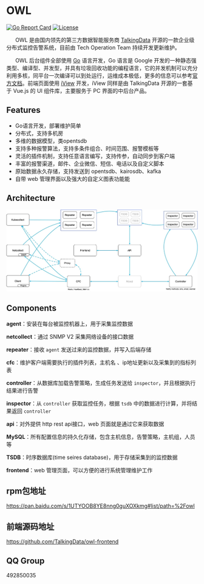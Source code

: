 ﻿# OWL
[![Go Report Card](https://goreportcard.com/badge/github.com/TalkingData/owl)](https://goreportcard.com/report/github.com/TalkingData/owl)
[![License](https://img.shields.io/badge/LICENSE-Apache2.0-ff69b4.svg)](http://www.apache.org/licenses/LICENSE-2.0.html)


​&nbsp;​&nbsp;​&nbsp;​&nbsp;​&nbsp;​&nbsp;OWL 是由国内领先的第三方数据智能服务商 [TalkingData](<https://www.talkingdata.com/>) 开源的一款企业级分布式监控告警系统，目前由 Tech Operation Team 持续开发更新维护。

&nbsp;&nbsp;&nbsp;&nbsp;&nbsp;&nbsp;OWL 后台组件全部使用 [Go](https://golang.org/) 语言开发，Go 语言是 Google 开发的一种静态强类型、编译型、并发型，并具有垃圾回收功能的编程语言，它的并发机制可以充分利用多核，同平台一次编译可以到处运行，运维成本极低，更多的信息可以参考[官方文档](https://golang.org/doc/)。前端页面使用 [iView](<https://github.com/iview/iview>) 开发，iView 同样是由 TalkingData 开源的一套基于 Vue.js 的 UI 组件库，主要服务于 PC 界面的中后台产品。


## Features

- Go语言开发，部署维护简单
- 分布式，支持多机房
- 多维的数据模型，类opentsdb
- 支持多种报警算法，支持多条件组合、时间范围、报警模板等
- 灵活的插件机制，支持任意语言编写，支持传参，自动同步到客户端
- 丰富的报警渠道，邮件、企业微信、短信、电话以及自定义脚本
- 原始数据永久存储，支持发送到 opentsdb、kairosdb、kafka
- 自带 web 管理界面以及强大的自定义图表功能能

## Architecture
![owl](./arch.jpg)


## Components

**agent**：安装在每台被监控机器上，用于采集监控数据

**netcollect**：通过 SNMP V2 采集网络设备的接口数据

**repeater**：接收 `agent` 发送过来的监控数据，并写入后端存储

**cfc**：维护客户端需要执行的插件列表，主机名 、ip地址更新以及采集到的指标列表

**controller**：从数据库加载告警策略，生成任务发送给 `inspector`，并且根据执行结果进行告警

**inspector**：从 `controller` 获取监控任务，根据 `tsdb` 中的数据进行计算，并将结果返回 `controller`

**api**：对外提供 http rest api接口，web 页面就是通过它来获取数据

**MySQL**：所有配置信息的持久化存储，包含主机信息，告警策略，主机组，人员等

**TSDB**：时序数据库(time seires database)，用于存储采集到的监控数据

**frontend**：web 管理页面，可以方便的进行系统管理维护工作


## rpm包地址
https://pan.baidu.com/s/1UTYOOB8YE8nng0guXOXkmg#list/path=%2Fowl

## 前端源码地址
https://github.com/TalkingData/owl-frontend

## QQ Group
492850035
